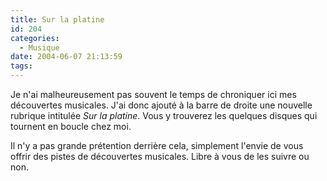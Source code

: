 ```yaml
---
title: Sur la platine
id: 204
categories:
  - Musique
date: 2004-06-07 21:13:59
tags:
---
```


Je n'ai malheureusement pas souvent le temps de chroniquer ici mes découvertes musicales. J'ai donc ajouté à la barre de droite une nouvelle rubrique intitulée _Sur la platine_. Vous y trouverez les quelques disques qui tournent en boucle chez moi.

Il n'y a pas grande prétention derrière cela, simplement l'envie de vous offrir des pistes de découvertes musicales. Libre à vous de les suivre ou non.